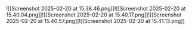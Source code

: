 ---
---

![[Screenshot 2025-02-20 at 15.38.46.png]]![[Screenshot 2025-02-20 at 15.40.04.png]]![[Screenshot 2025-02-20 at 15.40.17.png]]![[Screenshot 2025-02-20 at 15.40.57.png]]![[Screenshot 2025-02-20 at 15.41.13.png]]